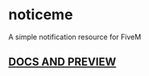 # noticeme
A simple notification resource for FiveM

## [DOCS AND PREVIEW](https://minebill.github.io/noticeme)